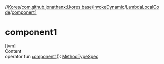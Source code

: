 //[Kores](../../../index.md)/[com.github.jonathanxd.kores.base](../../index.md)/[InvokeDynamic](../index.md)/[LambdaLocalCode](index.md)/[component1](component1.md)



# component1  
[jvm]  
Content  
operator fun [component1](component1.md)(): [MethodTypeSpec](../../../com.github.jonathanxd.kores.common/-method-type-spec/index.md)  



